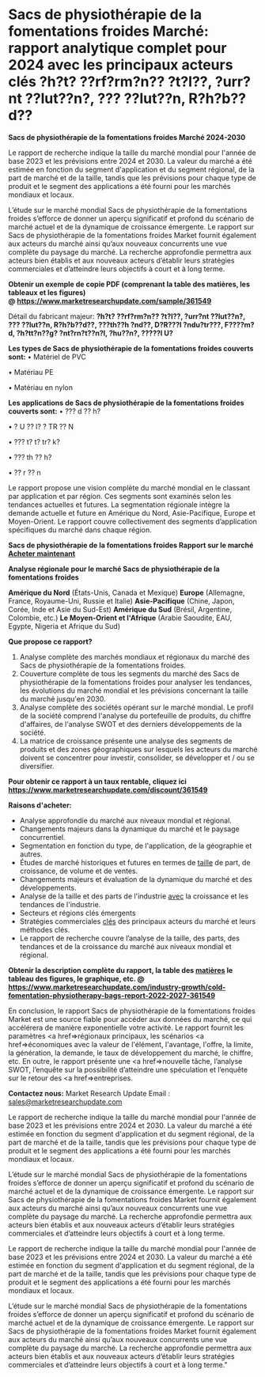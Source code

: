# Sacs de physiothérapie de la fomentations froides Marché: rapport analytique complet pour 2024 avec les principaux acteurs clés ?h?t? ??rf?rm?n?? ?t?l??, ?urr?nt ??lut??n?, ??? ??lut??n, R?h?b??d??

<strong>Sacs de physiothérapie de la fomentations froides Marché 2024-2030</strong>

Le rapport de recherche indique la taille du marché mondial pour l'année de base 2023 et les prévisions entre 2024 et 2030. La valeur du marché a été estimée en fonction du segment d'application et du segment régional, de la part de marché et de la taille, tandis que les prévisions pour chaque type de produit et le segment des applications a été fourni pour les marchés mondiaux et locaux.

L’étude sur le marché mondial Sacs de physiothérapie de la fomentations froides s’efforce de donner un aperçu significatif et profond du scénario de marché actuel et de la dynamique de croissance émergente. Le rapport sur Sacs de physiothérapie de la fomentations froides Market fournit également aux acteurs du marché ainsi qu’aux nouveaux concurrents une vue complète du paysage du marché. La recherche approfondie permettra aux acteurs bien établis et aux nouveaux acteurs d’établir leurs stratégies commerciales et d’atteindre leurs objectifs à court et à long terme.

<strong><b>Obtenir un exemple de copie PDF (comprenant la table des matières, les tableaux et les figures) @ </b></strong><strong><a href=http://www.marketresearchupdate.com/sample/361549>https://www.marketresearchupdate.com/sample/361549</a></strong></u></a></strong>

Détail du fabricant majeur:
<strong>?h?t? ??rf?rm?n?? ?t?l??, ?urr?nt ??lut??n?, ??? ??lut??n, R?h?b??d??, ???th??h ?nd??, D?R???l ?ndu?tr???, F????m?d, ?h?tt?n??g? ?nt?rn?t??n?l, ?hu??n?, ?????l U?</strong>

<strong>Les types de Sacs de physiothérapie de la fomentations froides couverts sont:</strong>
• Matériel de PVC

• Matériau PE

• Matériau en nylon

<strong>Les applications de Sacs de physiothérapie de la fomentations froides couverts sont:</strong>
• ??? d ?? h?

• ? U ?? l? ? TR ?? N

• ??? t? t? tr? k?

• ??? th ?? h?

• ?? r ?? n

Le rapport propose une vision complète du marché mondial en le classant par application et par région. Ces segments sont examinés selon les tendances actuelles et futures. La segmentation régionale intègre la demande actuelle et future en Amérique du Nord, Asie-Pacifique, Europe et Moyen-Orient. Le rapport couvre collectivement des segments d’application spécifiques du marché dans chaque région.

<strong>Sacs de physiothérapie de la fomentations froides Rapport sur le marché <a href=https://www.marketresearchupdate.com/buynow/361549> Acheter maintenant </a></strong></a></strong>

<strong>Analyse régionale pour le marché Sacs de physiothérapie de la fomentations froides</strong>

<strong>Amérique du Nord</strong> (États-Unis, Canada et Mexique)
<strong>Europe</strong> (Allemagne, France, Royaume-Uni, Russie et Italie)
<strong>Asie-Pacifique</strong> (Chine, Japon, Corée, Inde et Asie du Sud-Est)
<strong>Amérique du Sud</strong> (Brésil, Argentine, Colombie, etc.)
<strong>Le Moyen-Orient et l'Afrique</strong> (Arabie Saoudite, EAU, Egypte, Nigeria et Afrique du Sud)

<strong>Que propose ce rapport?</strong>

1) Analyse complète des marchés mondiaux et régionaux du marché des Sacs de physiothérapie de la fomentations froides.
2) Couverture complète de tous les segments du marché des Sacs de physiothérapie de la fomentations froides pour analyser les tendances, les évolutions du marché mondial et les prévisions concernant la taille du marché jusqu'en 2030.
3) Analyse complète des sociétés opérant sur le marché mondial. Le profil de la société comprend l'analyse du portefeuille de produits, du chiffre d'affaires, de l'analyse SWOT et des derniers développements de la société.
4) La matrice de croissance présente une analyse des segments de produits et des zones géographiques sur lesquels les acteurs du marché doivent se concentrer pour investir, consolider, se développer et / ou se diversifier.

<strong>Pour obtenir ce rapport à un taux rentable, cliquez ici</strong>
<strong><a href=https://www.marketresearchupdate.com/discount/361549>https://www.marketresearchupdate.com/discount/361549</a></strong></b></u></strong></a>

<strong>Raisons d'acheter:</strong>
<ul>
  <li>Analyse approfondie du marché aux niveaux mondial et régional.</li>
  <li>Changements majeurs dans la dynamique du marché et le paysage concurrentiel.</li>
  <li>Segmentation en fonction du type, de l'application, de la géographie et autres.</li>
  <li>Études de marché historiques et futures en termes de <a href=>taille</a> de part, de croissance, de volume et de ventes.</li>
  <li>Changements majeurs et évaluation de la dynamique du marché et des développements.</li>
  <li>Analyse de la taille et des parts de l'industrie <a href=>avec</a> la croissance et les tendances de l'industrie.</li>
  <li>Secteurs et régions clés émergents</li>
  <li>Stratégies commerciales <a href=>clés</a> des principaux acteurs du marché et leurs méthodes clés.</li>
  <li>Le rapport de recherche couvre l’analyse de la taille, des parts, des tendances et de la croissance du marché aux niveaux mondial et régional.</li>
</ul>
<strong><b>Obtenir la description complète du rapport, la table des <a href=>matières</a> le tableau des figures, le graphique, etc. @ </b></strong> <strong><a href=https://www.marketresearchupdate.com/industry-growth/cold-fomentation-physiotherapy-bags-report-2022-2027-361549>https://www.marketresearchupdate.com/industry-growth/cold-fomentation-physiotherapy-bags-report-2022-2027-361549</a></strong></a></strong>

En conclusion, le rapport Sacs de physiothérapie de la fomentations froides Market est une source fiable pour accéder aux données du marché, ce qui accélérera de manière exponentielle votre activité. Le rapport fournit les paramètres <a href=>régionaux</a> principaux, les scénarios <a href=>économiques</a> avec la valeur de l'élément, l'avantage, l'offre, la limite, la génération, la demande, le taux de développement du marché, le chiffre, etc. En outre, le rapport présente une <a href=>nouvelle</a> tâche, l’analyse SWOT, l’enquête sur la possibilité d’atteindre une spéculation et l’enquête sur le retour des <a href=>entreprises.</a>

<strong>Contactez nous:</strong>
Market Research Update
Email : sales@marketresearchupdate.com

Le rapport de recherche indique la taille du marché mondial pour l'année de base 2023 et les prévisions entre 2024 et 2030. La valeur du marché a été estimée en fonction du segment d'application et du segment régional, de la part de marché et de la taille, tandis que les prévisions pour chaque type de produit et le segment des applications a été fourni pour les marchés mondiaux et locaux.

L’étude sur le marché mondial Sacs de physiothérapie de la fomentations froides s’efforce de donner un aperçu significatif et profond du scénario de marché actuel et de la dynamique de croissance émergente. Le rapport sur Sacs de physiothérapie de la fomentations froides Market fournit également aux acteurs du marché ainsi qu’aux nouveaux concurrents une vue complète du paysage du marché. La recherche approfondie permettra aux acteurs bien établis et aux nouveaux acteurs d’établir leurs stratégies commerciales et d’atteindre leurs objectifs à court et à long terme.

Le rapport de recherche indique la taille du marché mondial pour l'année de base 2023 et les prévisions entre 2024 et 2030. La valeur du marché a été estimée en fonction du segment d'application et du segment régional, de la part de marché et de la taille, tandis que les prévisions pour chaque type de produit et le segment des applications a été fourni pour les marchés mondiaux et locaux.

L’étude sur le marché mondial Sacs de physiothérapie de la fomentations froides s’efforce de donner un aperçu significatif et profond du scénario de marché actuel et de la dynamique de croissance émergente. Le rapport sur Sacs de physiothérapie de la fomentations froides Market fournit également aux acteurs du marché ainsi qu’aux nouveaux concurrents une vue complète du paysage du marché. La recherche approfondie permettra aux acteurs bien établis et aux nouveaux acteurs d’établir leurs stratégies commerciales et d’atteindre leurs objectifs à court et à long terme."

